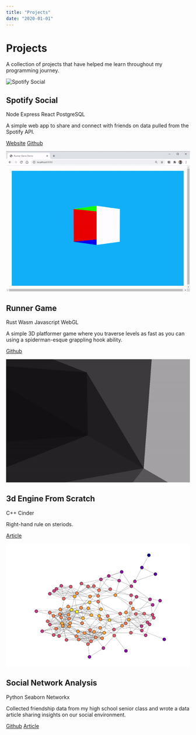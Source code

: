 ```yaml
---
title: "Projects"
date: "2020-01-01"
---
```


# Projects

A collection of projects that have helped me learn throughout
my programming journey.

![Spotify Social](../images/spotifySocial.gif)
## Spotify Social
Node Express React PostgreSQL

A simple web app to share and connect with friends on data pulled
from the Spotify API.

[Website](https://my-spotify-social.herokuapp.com/)
[Github](https://github.com/alecchendev/spotify-social)


![Runner game](../images/runnerGame.gif)
## Runner Game
Rust Wasm Javascript WebGL

A simple 3D platformer game where you traverse levels as fast
as you can using a spiderman-esque grappling hook ability.

[Github](https://github.com/alecchendev/runner-game)


![3d engine](../images/3dEngine.gif)
## 3d Engine From Scratch
C++ Cinder

Right-hand rule on steriods.

[Article](https://medium.com/dev-genius/how-i-built-a-basic-3d-graphics-engine-from-scratch-a54df82031f3?source=friends_link&sk=8c0d8ceb7da3e19e73c0175d988befc5)

![Social network](../images/socialNetwork.png)
## Social Network Analysis
Python Seaborn Networkx

Collected friendship data from my high school senior class and
wrote a data article sharing insights on our social environment.

[Github](https://github.com/alecchendev/social-network-analysis)
[Article](https://alecchendev.medium.com/analyzing-the-social-network-of-my-high-school-7763df719363?source=friends_link&sk=62b4f16ac9c4786c71b801b226f7e289)